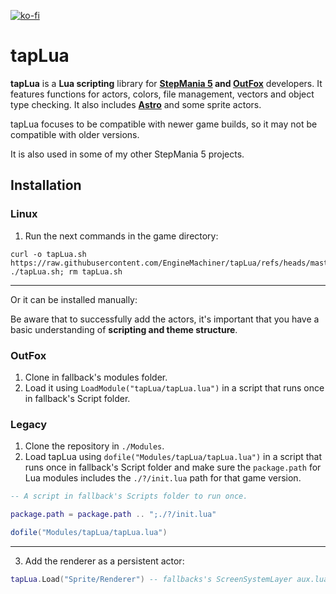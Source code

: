 [![ko-fi](https://ko-fi.com/img/githubbutton_sm.svg)](https://ko-fi.com/W7W32691S)

# tapLua

**tapLua** is a **Lua scripting** library for **[StepMania 5](https://github.com/stepmania/stepmania) and [OutFox](https://github.com/TeamRizu/OutFox)** developers.
It features functions for actors, colors, file management, vectors and object type checking. It also includes [**Astro**](https://github.com/EngineMachiner/Astro) and some sprite actors.

tapLua focuses to be compatible with newer game builds, so it may not be compatible with older versions.

It is also used in some of my other StepMania 5 projects.

## Installation

### Linux

  1. Run the next commands in the game directory:
  ```console
  curl -o tapLua.sh https://raw.githubusercontent.com/EngineMachiner/tapLua/refs/heads/master/tapLua.sh
  ./tapLua.sh; rm tapLua.sh
  ```

---

Or it can be installed manually:

Be aware that to successfully add the actors, it's important that you have a basic understanding of **scripting and theme structure**.

### OutFox

  1. Clone in fallback's modules folder.
  2. Load it using `LoadModule("tapLua/tapLua.lua")` in a script that runs once in fallback's Script folder.

### Legacy

  1. Clone the repository in `./Modules`.
  2. Load tapLua using `dofile("Modules/tapLua/tapLua.lua")` in a script that runs once in fallback's Script folder and make sure the `package.path` for Lua modules includes the `./?/init.lua` path for that game version.
  ```lua
  -- A script in fallback's Scripts folder to run once.

  package.path = package.path .. ";./?/init.lua"

  dofile("Modules/tapLua/tapLua.lua")
  ```

---

  3. Add the renderer as a persistent actor:
  ```lua
  tapLua.Load("Sprite/Renderer") -- fallbacks's ScreenSystemLayer aux.lua
  ```
